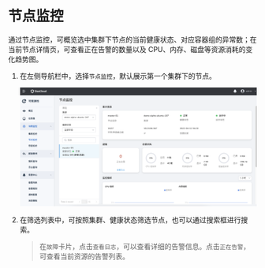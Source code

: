 # 节点监控

通过节点监控，可概览选中集群下节点的当前健康状态、对应容器组的异常数；在当前节点详情页，可查看正在告警的数量以及 CPU、内存、磁盘等资源消耗的变化趋势图。

1. 在左侧导航栏中，选择`节点监控`，默认展示第一个集群下的节点。

    ![节点监控](../../images/node01.png)

2. 在筛选列表中，可按照集群、健康状态筛选节点，也可以通过搜索框进行搜索。

    > 在`故障`卡片，点击`查看日志`，可以查看详细的告警信息。点击`正在告警`，可查看当前资源的告警列表。
